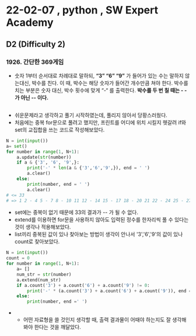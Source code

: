 # 22-02-07  , python ,  SW Expert Academy

## D2 (Difficulty 2)



### 1926. 간단한 369게임



- 숫자 1부터 순서대로 차례대로 말하되, **“3” “6” “9”** 가 들어가 있는 수는 말하지 않는대신, 박수를 친다. 이 때, 박수는 해당 숫자가 들어간 개수만큼 쳐야 한다. 박수를 치는 부분은 숫자 대신, 박수 횟수에 맞게 “-“ 를 출력한다. **박수를 두 번 칠 때는 - - 가 아닌 -- 이다.** 

```

```

- 쉬운문제라고 생각하고 풀기 시작하였는데, 풀리지 않아서 당황스러웠다.
- 처음에는 중복 for문으로 풀려고 했지만, 프린트를 어디에 위치 시킬지 헷갈려 if와 set의 교집합을 쓰는 코드로 작성해보았다.

```python
N = int(input())
a= set()
for number in range(1, N+1):
    a.update(str(number))
    if a & {'3', '6', '9',}:
        print('-' * len(a & {'3','6','9',}), end = ' ')
        a.clear()
    else:
        print(number, end = ' ')
        a.clear()
# <= 33
# => 1 2 - 4 5 - 7 8 - 10 11 12 - 14 15 - 17 18 - 20 21 22 - 24 25 - 27 28 - - - - -
```

- set에는 중복이 없기 때문에 33의 결과가 -- 가 될 수 없다.
- extend를 이용하면 for문을 사용하지 않아도 입력된 정수를 한자리씩 풀 수 있다는 것이 생각나 적용해보았다.
- list끼리 중복된 값이 있나 찾아보는 방법이 생각이 안나서 '3','6','9'의 값이 있나 count로 찾아보았다.

```python
N = int(input())
count = 0
for number in range(1, N+1):
    a= []
    num_str = str(number)
    a.extend(num_str)
    if a.count('3') + a.count('6') + a.count('9') != 0:
        print('-' * (a.count('3') + a.count('6') + a.count('9')), end =' ')
    else:
        print(number, end =' ')
```

- - 어떤 자료형을 쓸 것인지 생각할 때, 출력 결과물이 어때야 하는지도 잘 생각해봐야 한다는 것을 깨달았다.

    